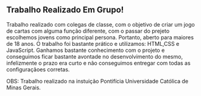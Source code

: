 ## Trabalho Realizado Em Grupo! ##

Trabalho realizado com colegas de classe, com o objetivo de criar um jogo de cartas com alguma função diferente, com o passar do prejeto escolhemos jovens como principal persona. Portanto, aberto para maiores de 18 anos. O trabalho foi bastante prático e utilizamos: HTML,CSS e JavaScript. Ganhamos bastante conhecimento com o projeto e conseguimos ficar bastante avontade no desenvolvimento do mesmo, infelizmente o prazo era curto e não conseguimos entregar com todas as configuraçãoes corretas.



































OBS: Trabalho realizado na instuição Pontifícia Universidade Católica de Minas Gerais.
